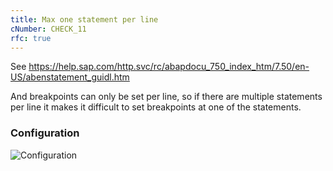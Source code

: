 ```yaml
---
title: Max one statement per line
cNumber: CHECK_11
rfc: true
---
```


See https://help.sap.com/http.svc/rc/abapdocu_750_index_htm/7.50/en-US/abenstatement_guidl.htm

And breakpoints can only be set per line, so if there are multiple statements per line it makes it difficult to set breakpoints at one of the statements.

### Configuration
![Configuration](/img/default_conf.png)